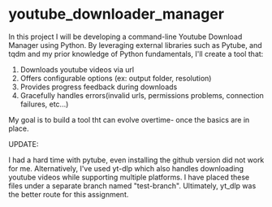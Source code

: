# youtube_downloader_manager

In this project I will be developing a command-line Youtube Download Manager using Python. By leveraging external libraries such as Pytube, and tqdm and my prior knowledge of Python fundamentals, I'll create a tool that:

1. Downloads youtube videos via url
2. Offers configurable options (ex: output folder, resolution)
3. Provides progress feedback during downloads
4. Gracefully handles errors(invalid urls, permissions problems, connection failures, etc...)

My goal is to build a tool tht can evolve overtime- once the basics are in place.

UPDATE:

I had a hard time with pytube, even installing the github version did not work for me. Alternatively, I've used yt-dlp which also handles downloading youtube videos while supporting multiple platforms. I have placed these files under a separate branch named "test-branch". Ultimately, yt_dlp was the better route for this assignment.

